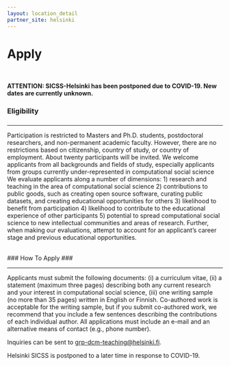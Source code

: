 ```yaml
---
layout: location_detail
partner_site: helsinki
---
```


<h1 class="display-4">Apply</h1>
<br />

**ATTENTION: SICSS-Helsinki has been postponed due to COVID-19. New dates are currently unknown.**

### Eligibility
### <a name="eligibility"></a>

---

Participation is restricted to Masters and Ph.D. students, postdoctoral researchers, and non-permanent academic faculty.
However, there are no restrictions based on citizenship, country of study, or country of employment.
About twenty participants will be invited.
We welcome applicants from all backgrounds and fields of study, especially applicants from groups currently under-represented in computational social science
We evaluate applicants along a number of dimensions: 1) research and teaching in the area of computational social science 2) contributions to public goods, such as creating open source software, curating public datasets, and creating educational opportunities for others 3) likelihood to benefit from participation 4) likelihood to contribute to the educational experience of other participants 5) potential to spread computational social science to new intellectual communities and areas of research.
Further, when making our evaluations, attempt to account for an applicant’s career stage and previous educational opportunities.

<br />
### How To Apply
### <a name="how_to_apply"></a>

---

Applicants must submit the following documents: (i) a curriculum vitae, (ii) a statement (maximum three pages) describing both any current research and your interest in computational social science, (iii) one writing sample (no more than 35 pages) written in English or Finnish.
Co-authored work is acceptable for the writing sample, but if you submit co-authored work, we recommend that you include a few sentences describing the contributions of each individual author.
All applications must include an e-mail and an alternative means of contact (e.g., phone number).

Inquiries can be sent to grp-dcm-teaching@helsinki.fi.

Helsinki SICSS is postponed to a later time in response to COVID-19.
